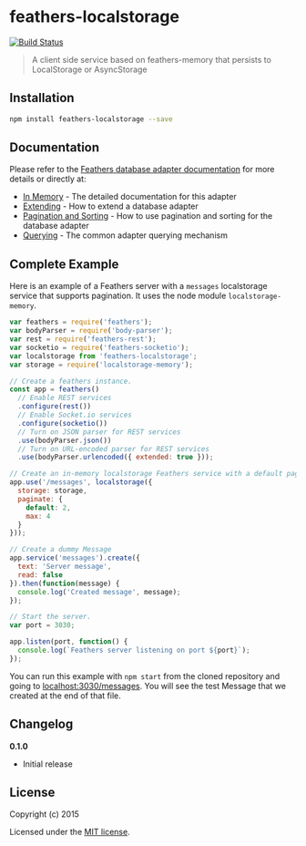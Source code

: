 # feathers-localstorage

[![Build Status](https://travis-ci.org/feathersjs/feathers-localstorage.png?branch=master)](https://travis-ci.org/feathersjs/feathers-localstorage)

> A client side service based on feathers-memory that persists to LocalStorage or AsyncStorage

## Installation

```bash
npm install feathers-localstorage --save
```

## Documentation

Please refer to the [Feathers database adapter documentation](http://docs.feathersjs.com/databases/readme.html) for more details or directly at:

- [In Memory](http://docs.feathersjs.com/databases/localstorage.html) - The detailed documentation for this adapter
- [Extending](http://docs.feathersjs.com/databases/extending.html) - How to extend a database adapter
- [Pagination and Sorting](http://docs.feathersjs.com/databases/pagination.html) - How to use pagination and sorting for the database adapter
- [Querying](http://docs.feathersjs.com/databases/querying.html) - The common adapter querying mechanism

## Complete Example

Here is an example of a Feathers server with a `messages` localstorage service that supports pagination. It uses the node module `localstorage-memory`.

```js
var feathers = require('feathers');
var bodyParser = require('body-parser');
var rest = require('feathers-rest');
var socketio = require('feathers-socketio');
var localstorage from 'feathers-localstorage';
var storage = require('localstorage-memory');

// Create a feathers instance.
const app = feathers()
  // Enable REST services
  .configure(rest())
  // Enable Socket.io services
  .configure(socketio())
  // Turn on JSON parser for REST services
  .use(bodyParser.json())
  // Turn on URL-encoded parser for REST services
  .use(bodyParser.urlencoded({ extended: true }));

// Create an in-memory localstorage Feathers service with a default page size of 2 items and a maximum size of 4
app.use('/messages', localstorage({
  storage: storage,
  paginate: {
    default: 2,
    max: 4
  }
}));

// Create a dummy Message
app.service('messages').create({
  text: 'Server message',
  read: false
}).then(function(message) {
  console.log('Created message', message);
});

// Start the server.
var port = 3030;

app.listen(port, function() {
  console.log(`Feathers server listening on port ${port}`);
});
```

You can run this example with `npm start` from the cloned repository and going to [localhost:3030/messages](http://localhost:3030/messages). You will see the test Message that we created at the end of that file.

## Changelog

__0.1.0__

- Initial release

## License

Copyright (c) 2015

Licensed under the [MIT license](LICENSE).
